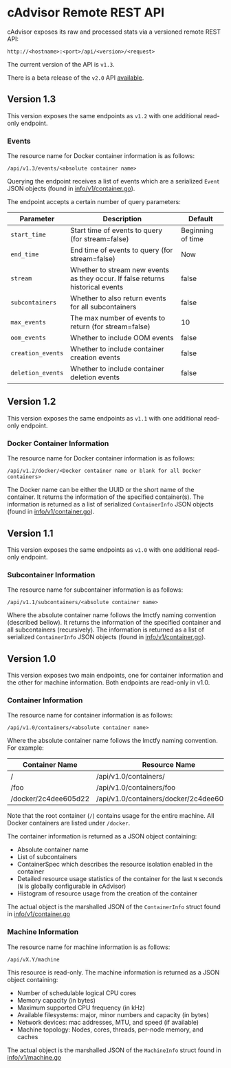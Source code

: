 # cAdvisor Remote REST API

cAdvisor exposes its raw and processed stats via a versioned remote REST API:

`http://<hostname>:<port>/api/<version>/<request>`

The current version of the API is `v1.3`.

There is a beta release of the `v2.0` API [available](api_v2.md).

## Version 1.3

This version exposes the same endpoints as `v1.2` with one additional read-only endpoint.

### Events

The resource name for Docker container information is as follows:

`/api/v1.3/events/<absolute container name>`

Querying the endpoint receives a list of events which are a serialized `Event` JSON objects (found in [info/v1/container.go](../info/v1/container.go)).

The endpoint accepts a certain number of query parameters:

| Parameter         | Description                                                                    | Default           |
|-------------------|--------------------------------------------------------------------------------|-------------------|
| `start_time`      | Start time of events to query (for stream=false)                               | Beginning of time |
| `end_time`        | End time of events to query (for stream=false)                                 | Now               |
| `stream`          | Whether to stream new events as they occur. If false returns historical events | false             |
| `subcontainers`   | Whether to also return events for all subcontainers                            | false             |
| `max_events`      | The max number of events to return (for stream=false)                          | 10                |
| `oom_events`      | Whether to include OOM events                                                  | false             |
| `creation_events` | Whether to include container creation events                                   | false             |
| `deletion_events` | Whether to include container deletion events                                   | false             |

## Version 1.2

This version exposes the same endpoints as `v1.1` with one additional read-only endpoint.

### Docker Container Information

The resource name for Docker container information is as follows:

`/api/v1.2/docker/<Docker container name or blank for all Docker containers>`

The Docker name can be either the UUID or the short name of the container. It returns the information of the specified container(s). The information is returned as a list of serialized `ContainerInfo` JSON objects (found in [info/v1/container.go](../info/v1/container.go)).

## Version 1.1

This version exposes the same endpoints as `v1.0` with one additional read-only endpoint.

### Subcontainer Information

The resource name for subcontainer information is as follows:

`/api/v1.1/subcontainers/<absolute container name>`

Where the absolute container name follows the lmctfy naming convention (described bellow). It returns the information of the specified container and all subcontainers (recursively). The information is returned as a list of serialized `ContainerInfo` JSON objects (found in [info/v1/container.go](../info/v1/container.go)).

## Version 1.0

This version exposes two main endpoints, one for container information and the other for machine information. Both endpoints are read-only in v1.0.

### Container Information

The resource name for container information is as follows:

`/api/v1.0/containers/<absolute container name>`

Where the absolute container name follows the lmctfy naming convention. For example:

| Container Name       | Resource Name                             |
|----------------------|-------------------------------------------|
| /                    | /api/v1.0/containers/                     |
| /foo                 | /api/v1.0/containers/foo                  |
| /docker/2c4dee605d22 | /api/v1.0/containers/docker/2c4dee605d22  |

Note that the root container (`/`) contains usage for the entire machine. All Docker containers are listed under `/docker`.

The container information is returned as a JSON object containing:

- Absolute container name
- List of subcontainers
- ContainerSpec which describes the resource isolation enabled in the container
- Detailed resource usage statistics of the container for the last `N` seconds (`N` is globally configurable in cAdvisor)
- Histogram of resource usage from the creation of the container

The actual object is the marshalled JSON of the `ContainerInfo` struct found in [info/v1/container.go](../info/v1/container.go)

### Machine Information

The resource name for machine information is as follows:

`/api/vX.Y/machine`

This resource is read-only. The machine information is returned as a JSON object containing:

- Number of schedulable logical CPU cores
- Memory capacity (in bytes)
- Maximum supported CPU frequency (in kHz)
- Available filesystems: major, minor numbers and capacity (in bytes)
- Network devices: mac addresses, MTU, and speed (if available)
- Machine topology: Nodes, cores, threads, per-node memory, and caches

The actual object is the marshalled JSON of the `MachineInfo` struct found in [info/v1/machine.go](../info/v1/machine.go)
